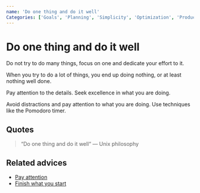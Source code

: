 ```yaml
---
name: 'Do one thing and do it well'
Categories: ['Goals', 'Planning', 'Simplicity', 'Optimization', 'Productivity', 'Focus', 'Decisions']
---
```

# Do one thing and do it well

Do not try to do many things, focus on one and dedicate your effort to it.

When you try to do a lot of things, you end up doing nothing, or at least nothing well done.

Pay attention to the details. Seek excellence in what you are doing.

Avoid distractions and pay attention to what you are doing. Use techniques like the Pomodoro timer.

## Quotes

> “Do one thing and do it well“ — Unix philosophy

## Related advices

- [Pay attention](../Pay%20attention/index.md)
- [Finish what you start](../Finish%20what%20you%20start/index.md)